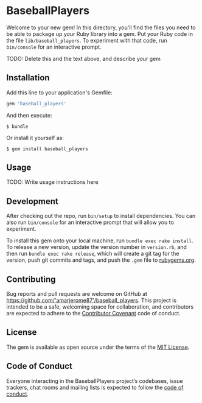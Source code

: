 # BaseballPlayers

Welcome to your new gem! In this directory, you'll find the files you need to be able to package up your Ruby library into a gem. Put your Ruby code in the file `lib/baseball_players`. To experiment with that code, run `bin/console` for an interactive prompt.

TODO: Delete this and the text above, and describe your gem

## Installation

Add this line to your application's Gemfile:

```ruby
gem 'baseball_players'
```

And then execute:

    $ bundle

Or install it yourself as:

    $ gem install baseball_players

## Usage

TODO: Write usage instructions here

## Development

After checking out the repo, run `bin/setup` to install dependencies. You can also run `bin/console` for an interactive prompt that will allow you to experiment.

To install this gem onto your local machine, run `bundle exec rake install`. To release a new version, update the version number in `version.rb`, and then run `bundle exec rake release`, which will create a git tag for the version, push git commits and tags, and push the `.gem` file to [rubygems.org](https://rubygems.org).

## Contributing

Bug reports and pull requests are welcome on GitHub at https://github.com/'amarjerome87'/baseball_players. This project is intended to be a safe, welcoming space for collaboration, and contributors are expected to adhere to the [Contributor Covenant](http://contributor-covenant.org) code of conduct.

## License

The gem is available as open source under the terms of the [MIT License](https://opensource.org/licenses/MIT).

## Code of Conduct

Everyone interacting in the BaseballPlayers project’s codebases, issue trackers, chat rooms and mailing lists is expected to follow the [code of conduct](https://github.com/'amarjerome87'/baseball_players/blob/master/CODE_OF_CONDUCT.md).
